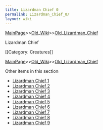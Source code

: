 ```yaml
---
title: Lizardman Chief 0
permalink: Lizardman_Chief_0/
layout: wiki
---
```


[MainPage](/keeperrl_wiki/ "wikilink")>>[Old_Wiki](/keeperrl_wiki/Old_Wiki "wikilink")>>[Old_Lizardman_Chief](/keeperrl_wiki/Old_Lizardman_Chief "wikilink")

Lizardman Chief

[[Category: Creatures]]

[MainPage](/keeperrl_wiki/ "wikilink")>>[Old_Wiki](/keeperrl_wiki/Old_Wiki "wikilink")>>[Old_Lizardman_Chief](/keeperrl_wiki/Old_Lizardman_Chief "wikilink")

Other items in this section
-    [Lizardman Chief 1](/keeperrl_wiki/Lizardman_Chief_1 "wikilink")
-    [Lizardman Chief 2](/keeperrl_wiki/Lizardman_Chief_2 "wikilink")
-    [Lizardman Chief 3](/keeperrl_wiki/Lizardman_Chief_3 "wikilink")
-    [Lizardman Chief 4](/keeperrl_wiki/Lizardman_Chief_4 "wikilink")
-    [Lizardman Chief 5](/keeperrl_wiki/Lizardman_Chief_5 "wikilink")
-    [Lizardman Chief 6](/keeperrl_wiki/Lizardman_Chief_6 "wikilink")
-    [Lizardman Chief 7](/keeperrl_wiki/Lizardman_Chief_7 "wikilink")
-    [Lizardman Chief 8](/keeperrl_wiki/Lizardman_Chief_8 "wikilink")
-    [Lizardman Chief 9](/keeperrl_wiki/Lizardman_Chief_9 "wikilink")
